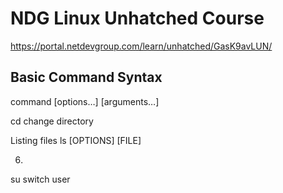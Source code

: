 # NDG Linux Unhatched Course
https://portal.netdevgroup.com/learn/unhatched/GasK9avLUN/

## Basic Command Syntax
command [options…] [arguments…]

cd change directory

Listing files
ls [OPTIONS] [FILE]

6.
su switch user
